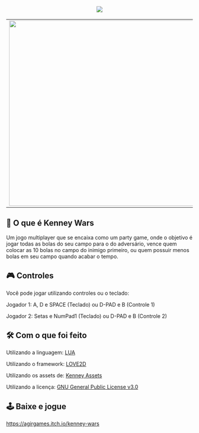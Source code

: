 
<h1 align="center"> <img src="https://img.itch.zone/aW1nLzM4MjY3ODMucG5n/original/9jXuWj.png"> </h1>

<table>
  <tr>
    <td align="center" vertical-align: center;>
        <img src="https://img.itch.zone/aW1hZ2UvNjkzODM5LzM4MjY2OTcucG5n/347x500/pRIjpM.png" width="500px;"<br>
    </td>
    <td align="center">
        <img src="https://img.itch.zone/aW1hZ2UvNjkzODM5LzM4Mjg5NzkuZ2lm/347x500/7KKtIF.gif" width="500px;"<br>
    </td>
    <td align="center">
        <img src="https://img.itch.zone/aW1hZ2UvNjkzODM5LzM4Mjg5ODguZ2lm/347x500/w8efD9.gif" width="500px;"<br>
    </td>
    <td align="center">
        <img src="https://img.itch.zone/aW1hZ2UvNjkzODM5LzM4MjY2OTYucG5n/347x500/zH6dWm.png" width="500px;"<br>
    </td>
    <td align="center">
        <img src="https://img.itch.zone/aW1hZ2UvNjkzODM5LzM4MjY2OTgucG5n/347x500/HfaIZ7.png" width="500px;"<br>
    </td>
  </tr>
</table>

## 🎳 O que é Kenney Wars

Um jogo multiplayer que se encaixa como um party game, onde o objetivo é jogar todas as bolas do seu campo para o do adversário, vence quem colocar as 10 bolas no campo do inimigo primeiro, ou quem possuir menos bolas em seu campo quando acabar o tempo.

## 🎮 Controles

Você pode jogar utilizando controles ou o teclado:

Jogador 1: A, D e SPACE (Teclado) ou D-PAD e B (Controle 1)

Jogador 2: Setas e NumPad1 (Teclado) ou D-PAD e B (Controle 2)

## 🛠 Com o que foi feito

Utilizando a linguagem: <a href="https://www.lua.org">LUA</a>

Utilizando o framework: <a href="https://love2d.org">LOVE2D</a>

Utilizando os assets de: <a href="https://www.kenney.nl/assets">Kenney Assets</a>

Utilizando a licença: <a href="https://www.gnu.org/licenses/gpl-3.0.pt-br.html">GNU General Public License v3.0</a>

## 🕹 Baixe e jogue

https://agirgames.itch.io/kenney-wars
